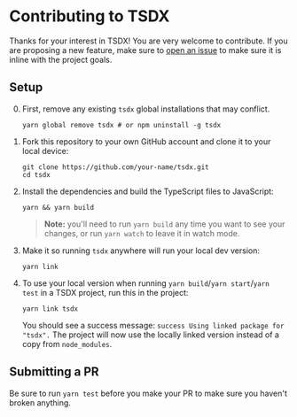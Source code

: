 # Contributing to TSDX

Thanks for your interest in TSDX! You are very welcome to contribute. If you are proposing a new feature, make sure to [open an issue](https://github.com/palmerhq/tsdx/issues/new/choose) to make sure it is inline with the project goals.

## Setup

0. First, remove any existing `tsdx` global installations that may conflict.

   ```
   yarn global remove tsdx # or npm uninstall -g tsdx
   ```

1. Fork this repository to your own GitHub account and clone it to your local device:

   ```
   git clone https://github.com/your-name/tsdx.git
   cd tsdx
   ```

1. Install the dependencies and build the TypeScript files to JavaScript:

   ```
   yarn && yarn build
   ```

   > **Note:** you'll need to run `yarn build` any time you want to see your changes, or run `yarn watch` to leave it in watch mode.

1. Make it so running `tsdx` anywhere will run your local dev version:

   ```
   yarn link
   ```

4) To use your local version when running `yarn build`/`yarn start`/`yarn test` in a TSDX project, run this in the project:

   ```
   yarn link tsdx
   ```

   You should see a success message: `success Using linked package for "tsdx".` The project will now use the locally linked version instead of a copy from `node_modules`.

## Submitting a PR

Be sure to run `yarn test` before you make your PR to make sure you haven't broken anything.
